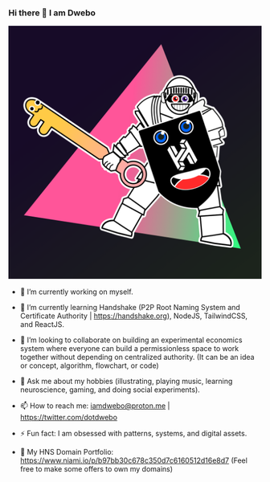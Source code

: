 ### Hi there 👋 I am Dwebo

![dwebonewversion](/public/dwebonewversion.png)



- 🔭 I’m currently working on myself.
- 🌱 I’m currently learning Handshake (P2P Root Naming System and Certificate Authority | https://handshake.org), NodeJS, TailwindCSS, and ReactJS.
- 👯 I’m looking to collaborate on building an experimental economics system where everyone can build a permissionless space to work together without depending on centralized authority. (It can be an idea or concept, algorithm, flowchart, or code)
- 💬 Ask me about my hobbies (illustrating, playing music, learning neuroscience, gaming, and doing social experiments).
- 📫 How to reach me: iamdwebo@proton.me | https://twitter.com/dotdwebo
- ⚡ Fun fact: I am obsessed with patterns, systems, and digital assets.


- 🤝 My HNS Domain Portfolio: https://www.niami.io/p/b97bb30c678c350d7c6160512d16e8d7 (Feel free to make some offers to own my domains)

